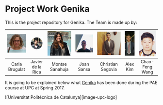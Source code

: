 # Project Work Genika

This is the project repository for Genika. The Team is made up by:

| ![Carla Brugulat](/img/Carla.jpg) | ![Javier de la Rica](/img/Javier.jpg) | ![Montse Sanahuja](/img/Montse.jpg) | ![Joan Sansa](/img/Joan.jpeg) | ![Christian Segovia](/img/Christian.jpg) | ![Alex Kim](/img/Alex.jpg) | ![Chao-Feng Wang](/img/Chao.jpg) |
| :---: | :---: | :---: | :---: | :---: | :---: | :---: |
| Carla Brugulat | Javier de la Rica | Montse Sanahuja | Joan Sansa | Christian Segovia | Alex Kim | Chao-Feng Wang |

It is going to be explained below what [Genika](http://genikateam.weebly.com) has been done during the PAE course at UPC at Spring 2017.

![Universitat Politècnica de Catalunya][image-upc-logo]
